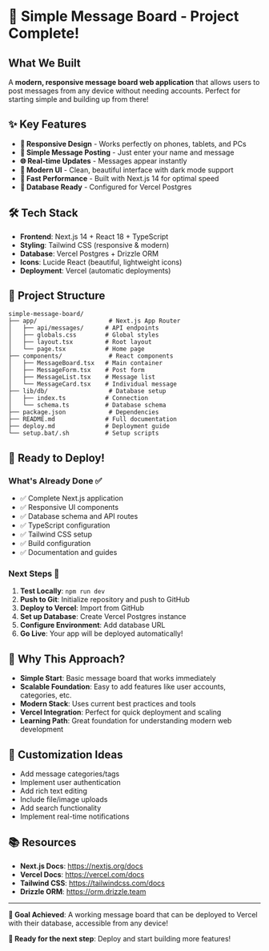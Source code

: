 # 🎉 Simple Message Board - Project Complete!

## What We Built

A **modern, responsive message board web application** that allows users to post messages from any device without needing accounts. Perfect for starting simple and building up from there!

## ✨ Key Features

- **📱 Responsive Design** - Works perfectly on phones, tablets, and PCs
- **💬 Simple Message Posting** - Just enter your name and message
- **🌐 Real-time Updates** - Messages appear instantly
- **🎨 Modern UI** - Clean, beautiful interface with dark mode support
- **🚀 Fast Performance** - Built with Next.js 14 for optimal speed
- **💾 Database Ready** - Configured for Vercel Postgres

## 🛠️ Tech Stack

- **Frontend**: Next.js 14 + React 18 + TypeScript
- **Styling**: Tailwind CSS (responsive & modern)
- **Database**: Vercel Postgres + Drizzle ORM
- **Icons**: Lucide React (beautiful, lightweight icons)
- **Deployment**: Vercel (automatic deployments)

## 📁 Project Structure

```
simple-message-board/
├── app/                    # Next.js App Router
│   ├── api/messages/      # API endpoints
│   ├── globals.css        # Global styles
│   ├── layout.tsx         # Root layout
│   └── page.tsx           # Home page
├── components/             # React components
│   ├── MessageBoard.tsx   # Main container
│   ├── MessageForm.tsx    # Post form
│   ├── MessageList.tsx    # Message list
│   └── MessageCard.tsx    # Individual message
├── lib/db/                 # Database setup
│   ├── index.ts           # Connection
│   └── schema.ts          # Database schema
├── package.json            # Dependencies
├── README.md              # Full documentation
├── deploy.md              # Deployment guide
└── setup.bat/.sh          # Setup scripts
```

## 🚀 Ready to Deploy!

### What's Already Done ✅
- ✅ Complete Next.js application
- ✅ Responsive UI components
- ✅ Database schema and API routes
- ✅ TypeScript configuration
- ✅ Tailwind CSS setup
- ✅ Build configuration
- ✅ Documentation and guides

### Next Steps 🎯
1. **Test Locally**: `npm run dev`
2. **Push to Git**: Initialize repository and push to GitHub
3. **Deploy to Vercel**: Import from GitHub
4. **Set up Database**: Create Vercel Postgres instance
5. **Configure Environment**: Add database URL
6. **Go Live**: Your app will be deployed automatically!

## 🌟 Why This Approach?

- **Simple Start**: Basic message board that works immediately
- **Scalable Foundation**: Easy to add features like user accounts, categories, etc.
- **Modern Stack**: Uses current best practices and tools
- **Vercel Integration**: Perfect for quick deployment and scaling
- **Learning Path**: Great foundation for understanding modern web development

## 🔧 Customization Ideas

- Add message categories/tags
- Implement user authentication
- Add rich text editing
- Include file/image uploads
- Add search functionality
- Implement real-time notifications

## 📚 Resources

- **Next.js Docs**: https://nextjs.org/docs
- **Vercel Docs**: https://vercel.com/docs
- **Tailwind CSS**: https://tailwindcss.com/docs
- **Drizzle ORM**: https://orm.drizzle.team

---

**🎯 Goal Achieved**: A working message board that can be deployed to Vercel with their database, accessible from any device!

**🚀 Ready for the next step**: Deploy and start building more features!
